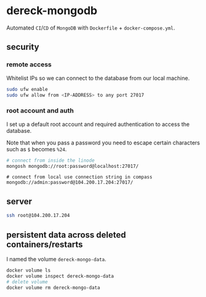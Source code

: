 # dereck-mongodb

Automated `CI`/`CD` of `MongoDB` with `Dockerfile` + `docker-compose.yml`.

## security

### remote access

Whitelist IPs so we can connect to the database from our local machine.

```bash
sudo ufw enable
sudo ufw allow from <IP-ADDRESS> to any port 27017
```

### root account and auth

I set up a default root account and required authentication to access the database.

Note that when you pass a password you need to escape certain characters such as `$` becomes `%24`.

```bash
# connect from inside the linode
mongosh mongodb://root:password@localhost:27017/
```

```
# connect from local use connection string in compass
mongodb://admin:password@104.200.17.204:27017/
```

## server

```bash
ssh root@104.200.17.204
```

## persistent data across deleted containers/restarts

I named the volume `dereck-mongo-data`.

```bash
docker volume ls
docker volume inspect dereck-mongo-data
# delete volume
docker volume rm dereck-mongo-data
```
